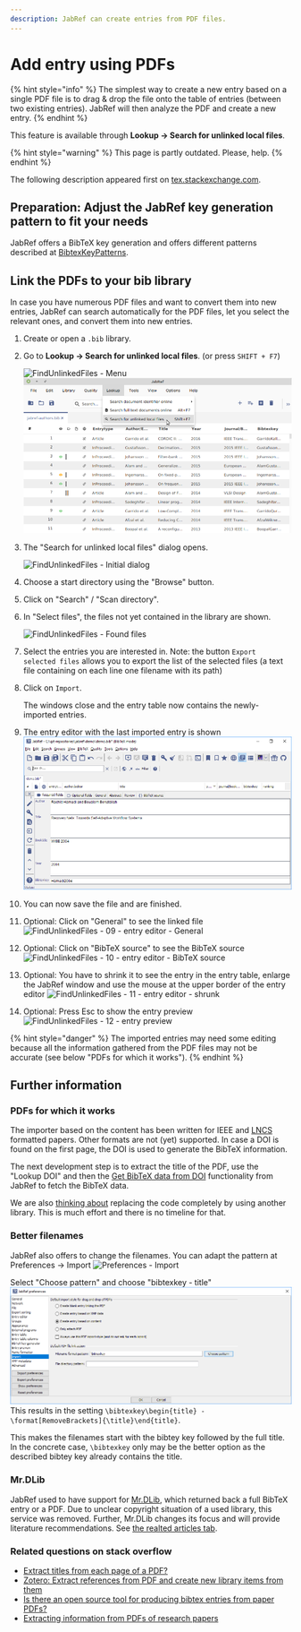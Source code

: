 ```yaml
---
description: JabRef can create entries from PDF files.
---
```


# Add entry using PDFs

{% hint style="info" %}
The simplest way to create a new entry based on a single PDF file is to drag & drop the file onto the table of entries (between two existing entries). JabRef will then analyze the PDF and create a new entry.
{% endhint %}

This feature is available through **Lookup -> Search for unlinked local files**.

{% hint style="warning" %}
This page is partly outdated. Please, help.
{% endhint %}

The following description appeared first on [tex.stackexchange.com](http://tex.stackexchange.com/a/344310/9075).

## Preparation: Adjust the JabRef key generation pattern to fit your needs

JabRef offers a BibTeX key generation and offers different patterns described at [BibtexKeyPatterns](../setup/citationkeypatterns.md).

## Link the PDFs to your bib library

In case you have numerous PDF files and want to convert them into new entries, JabRef can search automatically for the PDF files, let you select the relevant ones, and convert them into new entries.

1. Create or open a `.bib` library.
2. Go to **Lookup -> Search for unlinked local files**. (or press `SHIFT + F7`)

    <img src="../.gitbook/assets/bildschirmfoto-2021-07-05-um-19.19.09.png" alt="FindUnlinkedFiles - Menu" data-size="original"><img src="../.gitbook/assets/findunlinkedfiles-menu-5.2 (2) (2) (2) (2) (2) (2) (2) (2) (3) (3) (4) (1) (1) (2) (1) (5).png" alt="FindUnlinkedFiles - Menu" data-size="original">
3. The "Search for unlinked local files" dialog opens.

    <img src="../.gitbook/assets/findunlinkedfiles-window-5.2 (2) (2) (2) (2) (2) (2) (2) (2) (1) (1) (1) (1) (1).png" alt="FindUnlinkedFiles - Initial dialog" data-size="original">
4. Choose a start directory using the "Browse" button.
5. Click on "Search" / "Scan directory".
6. In "Select files", the files not yet contained in the library are shown.

    <img src="../.gitbook/assets/findunlinkedfiles-foundfiles-5.2 (2) (2) (2) (2) (2) (2) (2) (2) (4) (3) (1) (1) (1) (1) (2) (1).png" alt="FindUnlinkedFiles - Found files" data-size="original">
7. Select the entries you are interested in. Note: the button `Export selected files` allows you to export the list of the selected files (a text file containing on each line one filename with its path)
8. Click on `Import`.

    The windows close and the entry table now contains the newly-imported entries.
9. The entry editor with the last imported entry is shown ![FindUnlinkedFiles - 08 - entry editor](<../.gitbook/assets/findunlinkedfiles-08-entry-editor (2) (2) (2) (2) (2) (2) (2) (2) (2) (3) (1) (1) (2) (1) (4).png>)
10. You can now save the file and are finished.
11. Optional: Click on "General" to see the linked file ![FindUnlinkedFiles - 09 - entry editor - General](<../.gitbook/assets/findunlinkedfiles-09-entry-editor-general (1) (2) (2) (2) (2) (2) (2) (2) (2) (2) (3) (1) (1) (1).png>)
12. Optional: Click on "BibTeX source" to see the BibTeX source ![FindUnlinkedFiles - 10 - entry editor - BibTeX source](../.gitbook/assets/findunlinkedfiles-10-entry-editor-bibtex-source.png)
13. Optional: You have to shrink it to see the entry in the entry table, enlarge the JabRef window and use the mouse at the upper border of the entry editor ![FindUnlinkedFiles - 11 - entry editor - shrunk](../.gitbook/assets/findunlinkedfiles-11-entry-editor-shrunk.png)
14. Optional: Press Esc to show the entry preview ![FindUnlinkedFiles - 12 - entry preview](../.gitbook/assets/findunlinkedfiles-12-entry-preview.png)

{% hint style="danger" %}
The imported entries may need some editing because all the information gathered from the PDF files may not be accurate (see below "PDFs for which it works").
{% endhint %}

## Further information

### PDFs for which it works

The importer based on the content has been written for IEEE and [LNCS](https://github.com/latextemplates/LNCS) formatted papers. Other formats are not (yet) supported. In case a DOI is found on the first page, the DOI is used to generate the BibTeX information.

The next development step is to extract the title of the PDF, use the "Lookup DOI" and then the [Get BibTeX data from DOI](../finding-sorting-and-cleaning-entries/getbibtexdatafromdoi.md) functionality from JabRef to fetch the BibTeX data.

We are also [thinking about](https://github.com/koppor/jabref/issues/169) replacing the code completely by using another library. This is much effort and there is no timeline for that.

### Better filenames

JabRef also offers to change the filenames. You can adapt the pattern at Preferences -> Import ![Preferences - Import](<../.gitbook/assets/preferences-import (1) (1) (2) (2) (2) (2) (2) (2) (2) (2) (2) (3) (1) (1) (1).png>)

Select "Choose pattern" and choose "bibtexkey - title" ![Preferences - Import - Choose pattern](<../.gitbook/assets/preferences-import-choose-pattern (1) (2) (2) (2) (2) (2) (2) (2) (2) (2) (3) (1) (1) (2) (1) (4).png>) This results in the setting `\bibtexkey\begin{title} - \format[RemoveBrackets]{\title}\end{title}`.

This makes the filenames start with the bibtey key followed by the full title. In the concrete case, `\bibtexkey` only may be the better option as the described bibtey key already contains the title.

### Mr.DLib

JabRef used to have support for [Mr.DLib](http://mr-dlib.org), which returned back a full BibTeX entry or a PDF. Due to unclear copyright situation of a used library, this service was removed. Further, Mr.DLib changes its focus and will provide literature recommendations. See [the realted articles tab](../advanced/entryeditor/#related-articles-tab).

### Related questions on stack overflow

* [Extract titles from each page of a PDF?](http://stackoverflow.com/q/18071127/873282)
* [Zotero: Extract references from PDF and create new library items from them](https://forums.zotero.org/discussion/16277/extract-references-from-pdf-and-create-new-library-items-from-them)
* [Is there an open source tool for producing bibtex entries from paper PDFs?](http://academia.stackexchange.com/questions/15504/is-there-an-open-source-tool-for-producing-bibtex-entries-from-paper-pdfs)
* [Extracting information from PDFs of research papers](http://stackoverflow.com/questions/1813427/extracting-information-from-pdfs-of-research-papers/3523416)

